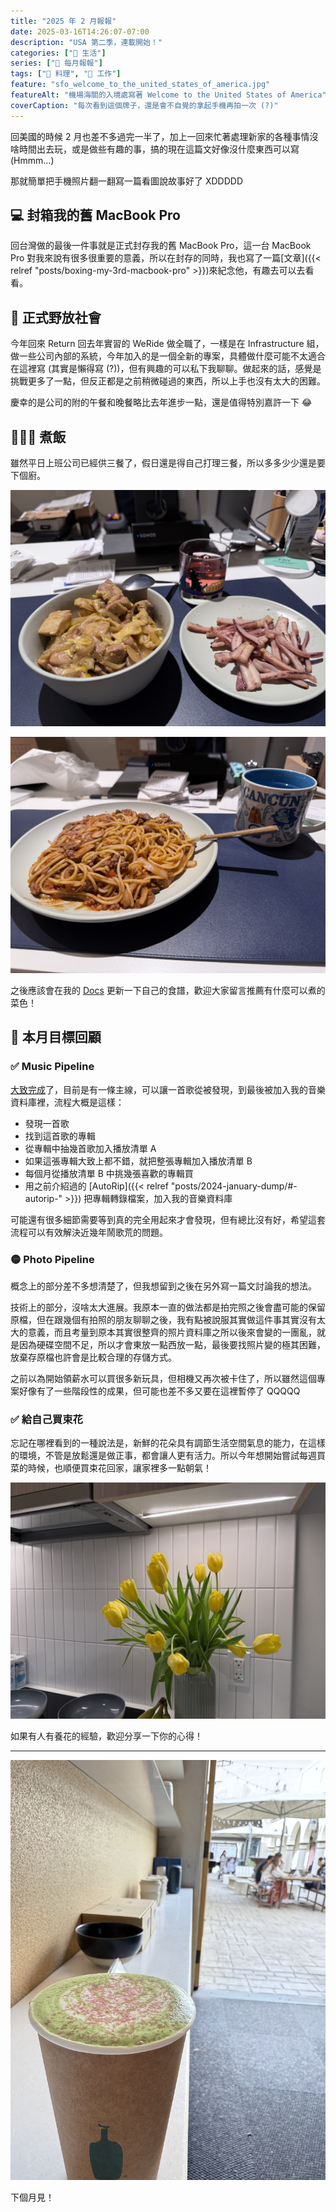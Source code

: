 ```yaml
---
title: "2025 年 2 月報報"
date: 2025-03-16T14:26:07-07:00
description: "USA 第二季，連載開始！"
categories: ["🍫 生活"]
series: ["📰 每月報報"]
tags: ["🍳 料理", "💼 工作"]
feature: "sfo_welcome_to_the_united_states_of_america.jpg"
featureAlt: "機場海關的入境處寫著 Welcome to the United States of America"
coverCaption: "每次看到這個牌子，還是會不自覺的拿起手機再拍一次 (?)"
---
```


回美國的時候 2 月也差不多過完一半了，加上一回來忙著處理新家的各種事情沒啥時間出去玩，或是做些有趣的事，搞的現在這篇文好像沒什麼東西可以寫 (Hmmm...)

那就簡單把手機照片翻一翻寫一篇看圖說故事好了 XDDDDD

## 💻 封箱我的舊 MacBook Pro

回台灣做的最後一件事就是正式封存我的舊 MacBook Pro，這一台 MacBook Pro 對我來說有很多很重要的意義，所以在封存的同時，我也寫了一篇[文章]({{< relref "posts/boxing-my-3rd-macbook-pro" >}})來紀念他，有趣去可以去看看。

## 💼 正式野放社會

今年回來 Return 回去年實習的 WeRide 做全職了，一樣是在 Infrastructure 組，做一些公司內部的系統，今年加入的是一個全新的專案，具體做什麼可能不太適合在這裡寫 (其實是懶得寫 (?))，但有興趣的可以私下我聊聊。做起來的話，感覺是挑戰更多了一點，但反正都是之前稍微碰過的東西，所以上手也沒有太大的困難。

慶幸的是公司的附的午餐和晚餐略比去年進步一點，還是值得特別嘉許一下 😂

## 🧑🏻‍🍳 煮飯

雖然平日上班公司已經供三餐了，假日還是得自己打理三餐，所以多多少少還是要下個廚。

![親子丼 + 一盤醃漬花枝](oyakodon.jpg "雖然加州剛好鬧了一陣子的蛋荒，但還是順利買到蛋做親子丼<br/>(偷偷炫耀我的 Pittsburgh 冷水杯好可愛 🦖")

![肉醬義大利麵](bolognese.jpg "經典的肉醬義大利麵，但煮完之後整個房間都是肉味，之後再想一下有沒有絞肉之外的選項")

之後應該會在我的 [Docs](https://docs.tomy.me/recipe) 更新一下自己的食譜，歡迎大家留言推薦有什麼可以煮的菜色！

## 🎯 本月目標回顧

### ✅ Music Pipeline

[大致完成](https://docs.tomy.me/pipeline-music-album)了，目前是有一條主線，可以讓一首歌從被發現，到最後被加入我的音樂資料庫裡，流程大概是這樣：

- 發現一首歌
- 找到這首歌的專輯
- 從專輯中抽幾首歌加入播放清單 A
- 如果這張專輯大致上都不錯，就把整張專輯加入播放清單 B
- 每個月從播放清單 B 中挑幾張喜歡的專輯買
- 用之前介紹過的 [AutoRip]({{< relref "posts/2024-january-dump/#-autorip-" >}}) 把專輯轉錄檔案，加入我的音樂資料庫

可能還有很多細節需要等到真的完全用起來才會發現，但有總比沒有好，希望這套流程可以有效解決近幾年鬧歌荒的問題。

### 🟡 Photo Pipeline

概念上的部分差不多想清楚了，但我想留到之後在另外寫一篇文討論我的想法。

技術上的部分，沒啥太大進展。我原本一直的做法都是拍完照之後會盡可能的保留原檔，但在跟幾個有拍照的朋友聊聊之後，我有點被說服其實做這件事其實沒有太大的意義，而且考量到原本其實很整齊的照片資料庫之所以後來會變的一團亂，就是因為硬碟空間不足，所以才會東放一點西放一點，最後要找照片變的極其困難，放棄存原檔也許會是比較合理的存儲方式。

之前以為開始領薪水可以買很多新玩具，但相機又再次被卡住了，所以雖然這個專案好像有了一些階段性的成果，但可能也差不多又要在這裡暫停了 QQQQQ

### ✅ 給自己買束花

忘記在哪裡看到的一種說法是，新鮮的花朵具有調節生活空間氣息的能力，在這樣的環境，不管是放鬆還是做正事，都會讓人更有活力。所以今年想開始嘗試每週買菜的時候，也順便買束花回家，讓家裡多一點朝氣！

![一束黃色鬱金香放在茉莉綠色的花瓶中](yellow_tulips.jpg "第一束花是黃色鬱金香，代表著快樂、幸福和未來的希望 🌟")

如果有人有養花的經驗，歡迎分享一下你的心得！

---

![綠色的抹茶那提奶泡灑上些微粉紅色的顆粒](cherry_blossom_matcha_latte.jpg "最後放一張漂亮的 🌸 櫻花抹茶那提 🍵 來結束這個月的報報")

下個月見！
